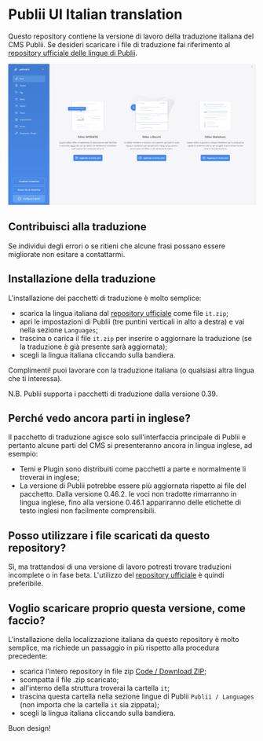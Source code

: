 # Publii UI Italian translation
Questo repository contiene la versione di lavoro della traduzione italiana del CMS Publii. Se desideri scaricare i file di traduzione fai riferimento al [repository ufficiale delle lingue di Publii](https://github.com/GetPublii/Publii-ui-locales#current-and-upcoming-translations-by-language-code).

![Screenshot](https://raw.githubusercontent.com/gpsblues/Publii-UI-Italian-translation/refs/heads/main/.assets/screen.png)

## Contribuisci alla traduzione
Se individui degli errori o se ritieni che alcune frasi possano essere migliorate non esitare a contattarmi.

## Installazione della traduzione
L'installazione dei pacchetti di traduzione è molto semplice:
- scarica la lingua italiana dal [repository ufficiale](https://github.com/GetPublii/Publii-ui-locales) come file `it.zip`;
- apri le impostazioni di Publii (tre puntini verticali in alto a destra) e vai nella sezione `Languages`;
- trascina o carica il file `it.zip` per inserire o aggiornare la traduzione (se la traduzione è già presente sarà aggiornata);
- scegli la lingua italiana cliccando sulla bandiera.

Complimenti! puoi lavorare con la traduzione italiana (o qualsiasi altra lingua che ti interessa).

N.B. Publii supporta i pacchetti di traduzione dalla versione 0.39.

## Perché vedo ancora parti in inglese?
Il pacchetto di traduzione agisce solo sull'interfaccia principale di Publii e pertanto alcune parti del CMS si presenteranno ancora in lingua inglese, ad esempio:
- Temi e Plugin sono distribuiti come pacchetti a parte e normalmente li troverai in inglese;
- La versione di Publii potrebbe essere più aggiornata rispetto ai file del pacchetto. Dalla versione 0.46.2. le voci non tradotte rimarranno in lingua inglese, fino alla versione 0.46.1 appariranno delle etichette di testo inglesi non facilmente comprensibili.

## Posso utilizzare i file scaricati da questo repository?
Sì, ma trattandosi di una versione di lavoro potresti trovare traduzioni incomplete o in fase beta.
L'utilizzo del [repository ufficiale](https://github.com/GetPublii/Publii-ui-locales) è quindi preferibile.

## Voglio scaricare proprio questa versione, come faccio?
L'installazione della localizzazione italiana da questo repository è molto semplice, ma richiede un passaggio in più rispetto alla procedura precedente:
- scarica l'intero repository in file zip [Code / Download ZIP](https://github.com/gpsblues/Publii-UI-Italian-translation/archive/refs/heads/main.zip);
- scompatta il file .zip scaricato;
- all'interno della struttura troverai la cartella `it`;
- trascina questa cartella nella sezione lingue di Publii `Publii / Languages` (non importa che la cartella `it` sia zippata);
- scegli la lingua italiana cliccando sulla bandiera. 

Buon design!